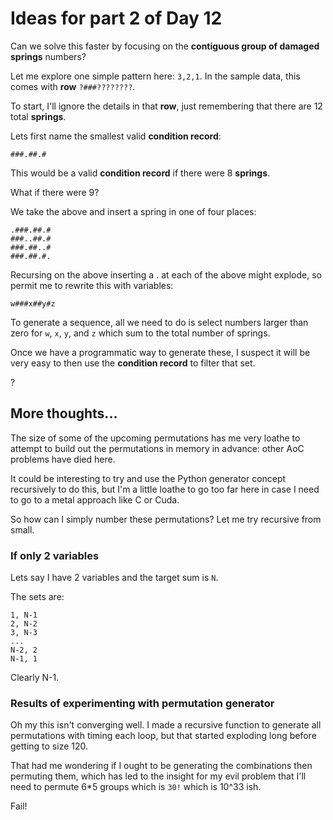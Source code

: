 # Ideas for part 2 of Day 12

Can we solve this faster by focusing on the **contiguous group of damaged springs** numbers?

Let me explore one simple pattern here: `3,2,1`.  In the sample data, this comes with **row** `?###????????`.

To start, I'll ignore the details in that **row**, just remembering that there are 12 total **springs**.

Lets first name the smallest valid **condition record**:

```
###.##.#
```

This would be a valid **condition record** if there were 8 **springs**.

What if there were 9?

We take the above and insert a spring in one of four places:

```
.###.##.#
###..##.#
###.##..#
###.##.#.
```

Recursing on the above inserting a . at each of the above might explode, so permit me to rewrite this with variables:

```
w###x##y#z
```

To generate a sequence, all we need to do is select numbers larger than zero for `w`, `x`, `y`, and `z` which sum to the total number of springs.

Once we have a programmatic way to generate these, I suspect it will be very easy to then use the **condition record** to filter that set.

?

## More thoughts...

The size of some of the upcoming permutations has me very loathe to attempt to build out the permutations in memory in advance: other AoC problems have died here.

It could be interesting to try and use the Python generator concept recursively to do this, but I'm a little loathe to go too far here in case I need to go to a metal approach like C or Cuda.

So how can I simply number these permutations?
Let me try recursive from small.

### If only 2 variables

Lets say I have 2 variables and the target sum is `N`.

The sets are:
```
1, N-1
2, N-2
3, N-3
...
N-2, 2
N-1, 1
```

Clearly N-1.

### Results of experimenting with permutation generator

Oh my this isn't converging well.
I made a recursive function to generate all permutations with timing each loop, but that started exploding long before getting to size 120.

That had me wondering if I ought to be generating the combinations then permuting them, which has led to the insight for my evil problem that I'll need to permute 6*5 groups which is `30!` which is 10^33 ish. 

Fail!